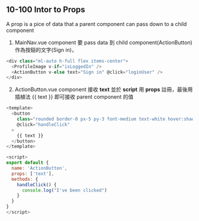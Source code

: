 ## 10-100 Intor to Props

A prop is a pice of data that a parent component can pass down to a child component

1. MainNav.vue component 要 pass data 到 child component(ActionButton) 作為按鈕的文字(Sign in)，

```javascript
<div class="ml-auto h-full flex items-center">
  <ProfileImage v-if="isLoggedIn" />
  <ActionButton v-else text="Sign in" @click="loginUser" />
</div>
```

2. ActionButton.vue component 接收 **text** 並於 **script** 用 **props** 註冊，最後用插植法 {{ text }} 即可接收 parent component 的值

```javascript
<template>
  <button
    class="rounded border-0 px-5 py-3 font-medium text-white hover:shadow-blue bg-brand-blue-1"
    @click="handleClick"
  >
    {{ text }}
  </button>
</template>

<script>
export default {
  name: 'ActionButton',
  props: ['text'],
  methods: {
    handleClick() {
      console.log("I've been clicked")
    }
  }
}
</script>
```
